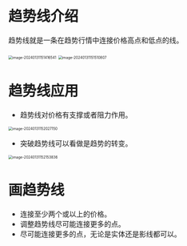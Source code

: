 # 趋势线介绍

趋势线就是一条在趋势行情中连接价格高点和低点的线。

<img src="/Users/zhangxuan/Library/Application Support/typora-user-images/image-20240131151416541.png" alt="image-20240131151416541" style="zoom:50%;" />

<img src="/Users/zhangxuan/Library/Application Support/typora-user-images/image-20240131151510807.png" alt="image-20240131151510807" style="zoom:50%;" />

# 趋势线应用

+ 趋势线对价格有支撑或者阻力作用。

<img src="/Users/zhangxuan/Library/Application Support/typora-user-images/image-20240131152027150.png" alt="image-20240131152027150" style="zoom:50%;" />

+ 突破趋势线可以看做是趋势的转变。

<img src="/Users/zhangxuan/Library/Application Support/typora-user-images/image-20240131152153836.png" alt="image-20240131152153836" style="zoom:50%;" />

# 画趋势线

+ 连接至少两个或以上的价格。
+ 调整趋势线尽可能连接更多的点。
+ 尽可能连接更多的点，无论是实体还是影线都可以。

